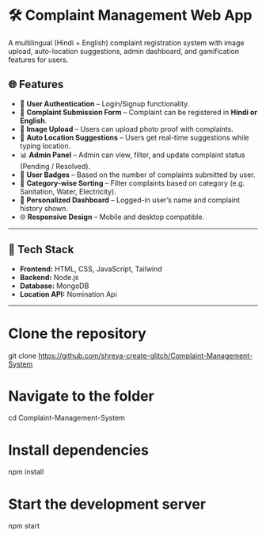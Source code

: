 # 🛠️ Complaint Management Web App

A multilingual (Hindi + English) complaint registration system with image upload, auto-location suggestions, admin dashboard, and gamification features for users.

## 🌐 Features

- 🔐 **User Authentication** – Login/Signup functionality.
- 📝 **Complaint Submission Form** – Complaint can be registered in **Hindi or English**.
- 📸 **Image Upload** – Users can upload photo proof with complaints.
- 📍 **Auto Location Suggestions** – Users get real-time suggestions while typing location.
- 📊 **Admin Panel** – Admin can view, filter, and update complaint status (Pending / Resolved).
- 🏅 **User Badges** – Based on the number of complaints submitted by user.
- 📂 **Category-wise Sorting** – Filter complaints based on category (e.g. Sanitation, Water, Electricity).
- 🧑 **Personalized Dashboard** – Logged-in user’s name and complaint history shown.
- 🌐 **Responsive Design** – Mobile and desktop compatible.

---



## 🧰 Tech Stack

- **Frontend:** HTML, CSS, JavaScript, Tailwind 
- **Backend:** Node.js 
- **Database:** MongoDB 
- **Location API:** Nomination Api

---

# Clone the repository
git clone https://github.com/shreya-create-glitch/Complaint-Management-System

# Navigate to the folder
cd Complaint-Management-System

# Install dependencies
npm install

# Start the development server
npm start
